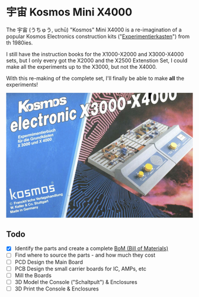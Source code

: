 # 宇宙 Kosmos Mini X4000

The 宇宙 (うちゅう, uchū) "Kosmos" Mini X4000 is a re-imagination of a popular Kosmos Electronics construction kits ("[Experimentierkasten](https://de.wikipedia.org/wiki/Experimentierkasten)") from th 1980ies.

I still have the instruction books for the X1000-X2000 and X3000-X4000 sets, but I only every got the X2000 and the X2500 Extenstion Set, I could make all the experiments up to the X3000, but not the X4000.

With this re-making of the complete set, I'll finally be able to make **all** the experiments!

![](images/X4000.jpg)


## Todo
- [X] Identify the parts and create a complete [BoM (Bill of Materials)](BoM.md)
- [ ] Find where to source the parts - and how much they cost
- [ ] PCD Design the Main Board
- [ ] PCB Design the small carrier boards for IC, AMPs, etc
- [ ] Mill the Boards
- [ ] 3D Model the Console ("Schaltpult") & Enclosures
- [ ] 3D Print the Console & Enclosures
